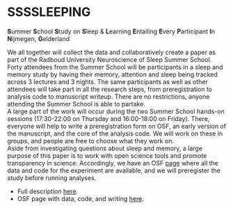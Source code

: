 # SSSSLEEPING

**S**ummer **S**chool **S**tudy on **S**leep & **L**earning **E**ntailing **E**very **P**articipant **I**n **N**ijmegen, **G**elderland

We all together will collect the data and collaboratively create a paper as part of the Radboud University Neuroscience of Sleep Summer School. Forty attendees from the Summer School will be participants in a sleep and memory study by having their memory, attention and sleep being tracked across 3 lectures and 3 nights. The same participants as well as other attendees will take part in all the research steps, from preregistration to analysis code to manuscript writeup. There are no restrictions, anyone attending the Summer School is able to partake.
<br>
A large part of the work will occur during the two Summer School hands-on sessions (17:30-22:00 on Thursday and 16:00-18:00 on Friday). There, everyone will help to write a preregistration form on OSF, an early version of the manuscript, and the core of the analysis code. We will work on these in groups, and people are free to choose what they work on.
<br>
Aside from investigating questions about sleep and memory, a large purpose of this paper is to work with open science tools and promote transparency in science. Accordingly, we have an OSF [page]() where all the data and code for the experiment are available, and we will preregister the study before running analyses.

- Full description [here](https://dreslerlab.org/ssssleeping/).
- OSF page with data, code, and writing [here](https://osf.io/52gy7/).

